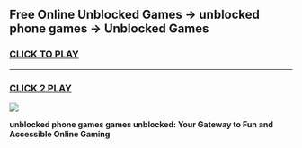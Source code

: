 
## Free Online Unblocked Games → unblocked phone games → Unblocked Games
<h3>
<a href="https://premium.freeplayer.one?title=unblocked_phone_games&ref=21F">CLICK TO PLAY</a></h3>
<hr>

<h3>
<a href="https://premium.freeplayer.one?title=unblocked_phone_games&ref=21F">CLICK 2 PLAY</a>
  
</h3>

<a href="https://premium.freeplayer.one?title=unblocked_phone_games&ref=21F/"><img src="https://clearcache.store/games.png"></a>


**unblocked phone games games unblocked: Your Gateway to Fun and Accessible Online Gaming**
